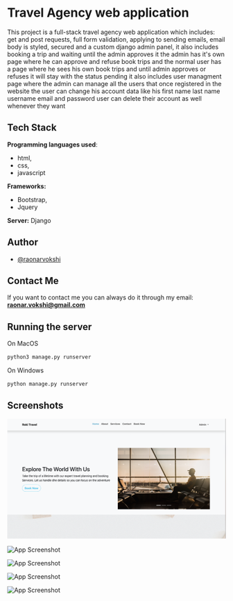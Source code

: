 
# Travel Agency web application

This project is a full-stack travel agency web application which includes: get and post requests, full form validation, applying to sending emails, email body is styled, secured and a custom django admin panel, it also includes booking a trip and waiting until the admin approves it the admin has it's own page where he can approve and refuse book trips and the normal user has a page where he sees his own book trips and until admin approves or refuses it will stay with the status pending it also includes user managment page where the admin can manage all the users that once registered in the website the user can change his account data like his first name last name username email and password user can delete their account as well whenever they want

## Tech Stack

**Programming languages used**: 
* html, 
* css, 
* javascript

**Frameworks:** 
* Bootstrap, 
* Jquery


**Server:** Django

## Author

- [@raonarvokshi](https://www.github.com/RokiPR)


## Contact Me

If you want to contact me you can always do it through my email:
**raonar.vokshi@gmail.com**
## Running the server

On MacOS
```bash
python3 manage.py runserver
```

On Windows
```bash
python manage.py runserver
```
## Screenshots

![App Screenshot](landing_page.png)

![App Screenshot](/Users/raonarvokshi/Desktop/about_us_page)

![App Screenshot](/Users/raonarvokshi/Desktop/our_services_page)

![App Screenshot](/Users/raonarvokshi/Desktop/contact_us_page)

![App Screenshot](/Users/raonarvokshi/Desktop/book_now_page)